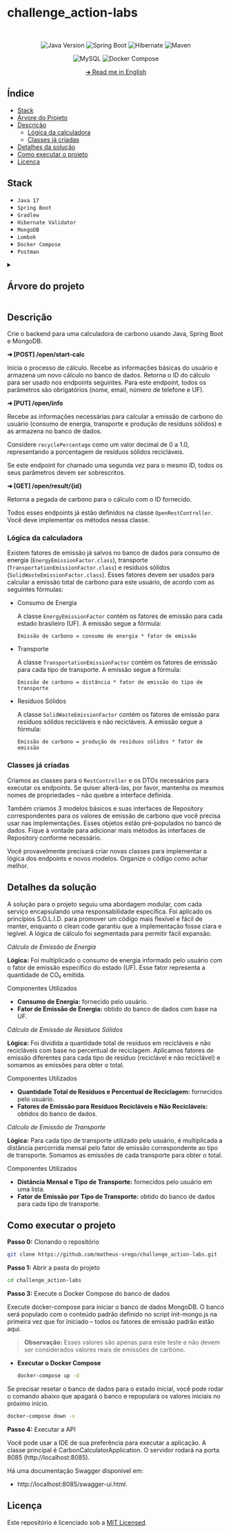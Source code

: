 # challenge_action-labs

</br>

<div align="center">

![Java Version](https://img.shields.io/badge/Java-v17-important)
![Spring Boot](https://img.shields.io/badge/spring_boot-%236DB33F)
![Hibernate](https://img.shields.io/badge/hibernate-%2359666C)
![Maven](https://img.shields.io/badge/gradlew-%2302303A)

</div>

<div align="center">

![MySQL](https://img.shields.io/badge/mongodb-%47A248)
![Docker Compose](https://img.shields.io/badge/docker--compose-%230055A4)

</div>

<div align="center">

[➜ Read me in English](https://github.com/matheus-srego/challenge_action-labs/blob/main/README.md)

</div>


## Índice

 - [Stack](#stack)
 - [Árvore do Projeto](#árvore-do-projeto)
 - [Descrição](#descrição)
    - [Lógica da calculadora](#lógica-da-calculadora)
    - [Classes já criadas](#classes-já-criadas)
 - [Detalhes da solução](#detalhes-da-solução)
 - [Como executar o projeto](#como-executar-o-projeto)
 - [Licença](#licença)

## Stack
  - `Java 17`
  - `Spring Boot`
  - `Gradlew`
  - `Hibernate Validator`
  - `MongoDB`
  - `Lombok`
  - `Docker Compose`
  - `Postman`

<details>
    <summary><h2 id="arvore-do-projeto">Árvore do projeto</h2></summary>

```bash
.
├── LICENSE
├── README.md
│   ├── build.gradle
│   ├── gradle
│   │   └── wrapper
│   │       └── gradle-wrapper.properties
│   ├── gradlew
│   ├── gradlew.bat
│   ├── settings.gradle
│   └── src
│       ├── main
│       │   ├── java
│       │   │   └── br
│       │   │       └── com
│       │   │           └── actionlabs
│       │   │               └── carboncalc
│       │   │                   ├── CarbonCalculatorApplication.java
│       │   │                   ├── annotation
│       │   │                   │   ├── UniqueEmail.java
│       │   │                   │   └── UniquePhoneNumber.java
│       │   │                   ├── config
│       │   │                   │   ├── AppConfig.java
│       │   │                   │   └── OpenApiSwaggerConfig.java
│       │   │                   ├── dto
│       │   │                   │   ├── CarbonCalculationResultDTO.java
│       │   │                   │   ├── EnergyDTO.java
│       │   │                   │   ├── ServerStatusDTO.java
│       │   │                   │   ├── SolidWasteDTO.java
│       │   │                   │   ├── StartCalcRequestDTO.java
│       │   │                   │   ├── StartCalcResponseDTO.java
│       │   │                   │   ├── TransportationDTO.java
│       │   │                   │   ├── UpdateCalcInfoRequestDTO.java
│       │   │                   │   ├── UpdateCalcInfoResponseDTO.java
│       │   │                   │   └── exception
│       │   │                   │       ├── ErrorResponseDTO.java
│       │   │                   │       └── FieldErrorsResponseDTO.java
│       │   │                   ├── enums
│       │   │                   │   └── TransportationType.java
│       │   │                   ├── exception
│       │   │                   │   └── GlobalExceptionHandler.java
│       │   │                   ├── mapper
│       │   │                   │   ├── CarbonCalculationInfoMapper.java
│       │   │                   │   ├── CarbonCalculationResultMapper.java
│       │   │                   │   ├── EnergyEmissionFactorMapper.java
│       │   │                   │   ├── SolidWasteEmissionFactorMapper.java
│       │   │                   │   ├── TransportationEmissionFactorMapper.java
│       │   │                   │   └── UserMapper.java
│       │   │                   ├── model
│       │   │                   │   ├── CarbonCalculationInfo.java
│       │   │                   │   ├── EnergyEmissionFactor.java
│       │   │                   │   ├── SolidWasteEmissionFactor.java
│       │   │                   │   ├── TransportationEmissionFactor.java
│       │   │                   │   └── UserEmissionFactor.java
│       │   │                   ├── repository
│       │   │                   │   ├── CarbonCalculationInfoRepository.java
│       │   │                   │   ├── EnergyEmissionFactorRepository.java
│       │   │                   │   ├── SolidWasteEmissionFactorRepository.java
│       │   │                   │   ├── TransportationEmissionFactorRepository.java
│       │   │                   │   └── UserEmissionFactorRepository.java
│       │   │                   ├── rest
│       │   │                   │   ├── OpenRestController.java
│       │   │                   │   └── StatusRestController.java
│       │   │                   ├── service
│       │   │                   │   ├── CarbonCalculationInfoService.java
│       │   │                   │   ├── CarbonCalculationProcessManager.java
│       │   │                   │   ├── EnergyEmissionFactorService.java
│       │   │                   │   ├── SolidWasteEmissionFactorService.java
│       │   │                   │   ├── TransportationEmissionFactorService.java
│       │   │                   │   ├── UserEmissionFactorService.java
│       │   │                   │   └── impls
│       │   │                   │       ├── CarbonCalculationInfoServiceImpl.java
│       │   │                   │       ├── CarbonCalculationProcessManagerImpl.java
│       │   │                   │       ├── EnergyEmissionFactorServiceImpl.java
│       │   │                   │       ├── SolidWasteEmissionFactorServiceImpl.java
│       │   │                   │       ├── TransportationEmissionFactorServiceImpl.java
│       │   │                   │       └── UserEmissionFactorServiceImpl.java
│       │   │                   ├── utils
│       │   │                   │   └── CONSTANTS.java
│       │   │                   └── validator
│       │   │                       ├── UniqueEmailValidator.java
│       │   │                       └── UniquePhoneNumberValidator.java
│       │   └── resources
│       │       └── application.yml
│       └── test
│           └── java
│               └── br
│                   └── com
│                       └── actionlabs
│                           └── carboncalc
│                               └── CarbonCalculatorApplicationTests.java
├── docker-compose.yml
└── tools
    ├── db
    │   ├── data
    │   └── init-mongo.js
    └── readme
        └── README.pt-BR.md
```
</details>

## Descrição

Crie o backend para uma calculadora de carbono usando Java, Spring Boot e MongoDB.

**➜ [POST] /open/start-calc**

Inicia o processo de cálculo. Recebe as informações básicas do usuário e armazena um novo cálculo no banco de dados. Retorna o ID do cálculo para ser usado nos endpoints seguintes. Para este endpoint, todos os parâmetros são obrigatórios (nome, email, número de telefone e UF).

**➜ [PUT] /open/info**

Recebe as informações necessárias para calcular a emissão de carbono do usuário (consumo de energia, transporte e produção de resíduos sólidos) e as armazena no banco de dados.

Considere `recyclePercentage` como um valor decimal de 0 a 1.0, representando a porcentagem de resíduos sólidos recicláveis.

Se este endpoint for chamado uma segunda vez para o mesmo ID, todos os seus parâmetros devem ser sobrescritos.

**➜ [GET] /open/result/{id}**

Retorna a pegada de carbono para o cálculo com o ID fornecido.

Todos esses endpoints já estão definidos na classe `OpenRestController`. Você deve implementar os métodos nessa classe.

### Lógica da calculadora

Existem fatores de emissão já salvos no banco de dados para consumo de energia (`EnergyEmissionFactor.class`), transporte (`TransportationEmissionFactor.class`) e resíduos sólidos (`SolidWasteEmissionFactor.class`). Esses fatores devem ser usados para calcular a emissão total de carbono para este usuário, de acordo com as seguintes fórmulas:

 - Consumo de Energia

    A classe `EnergyEmissionFactor` contém os fatores de emissão para cada estado brasileiro (UF). A emissão segue a fórmula:

    `Emissão de carbono = consumo de energia * fator de emissão`

 - Transporte

    A classe `TransportationEmissionFactor` contém os fatores de emissão para cada tipo de transporte. A emissão segue a fórmula:

    `Emissão de carbono = distância * fator de emissão do tipo de transporte`

 - Resíduos Sólidos

    A classe `SolidWasteEmissionFactor` contém os fatores de emissão para resíduos sólidos recicláveis e não recicláveis. A emissão segue a fórmula:

    `Emissão de carbono = produção de resíduos sólidos * fator de emissão`

### Classes já criadas

Criamos as classes para o `RestController` e os DTOs necessários para executar os endpoints. Se quiser alterá-las, por favor, mantenha os mesmos nomes de propriedades – não quebre a interface definida.

Também criamos 3 modelos básicos e suas interfaces de Repository correspondentes para os valores de emissão de carbono que você precisa usar nas implementações. Esses objetos estão pré-populados no banco de dados. Fique à vontade para adicionar mais métodos às interfaces de Repository conforme necessário.

Você provavelmente precisará criar novas classes para implementar a lógica dos endpoints e novos modelos. Organize o código como achar melhor.

## Detalhes da solução
A solução para o projeto seguiu uma abordagem modular, com cada serviço encapsulando uma responsabilidade específica. Foi aplicado os princípios S.O.L.I.D. para promover um código mais flexível e fácil de manter, enquanto o clean code garantiu que a implementação fosse clara e legível. A lógica de cálculo foi segmentada para permitir fácil expansão.

*Cálculo de Emissão de Energia*

**Lógica:** Foi multiplicado o consumo de energia informado pelo usuário com o fator de emissão específico do estado (UF). Esse fator representa a quantidade de CO₂ emitida.

Componentes Utilizados
 - **Consumo de Energia:** fornecido pelo usuário.
 - **Fator de Emissão de Energia:** obtido do banco de dados com base na UF.

*Cálculo de Emissão de Resíduos Sólidos*

**Lógica:** Foi dividida a quantidade total de resíduos em recicláveis e não recicláveis com base no percentual de reciclagem. Aplicamos fatores de emissão diferentes para cada tipo de resíduo (reciclável e não reciclável) e somamos as emissões para obter o total.

Componentes Utilizados
 - **Quantidade Total de Resíduos e Percentual de Reciclagem:** fornecidos pelo usuário.
 - **Fatores de Emissão para Resíduos Recicláveis e Não Recicláveis:** obtidos do banco de dados.

*Cálculo de Emissão de Transporte*

**Lógica:** Para cada tipo de transporte utilizado pelo usuário, é multiplicada a distância percorrida mensal pelo fator de emissão correspondente ao tipo de transporte. Somamos as emissões de cada transporte para obter o total.

Componentes Utilizados
 - **Distância Mensal e Tipo de Transporte:** fornecidos pelo usuário em uma lista.
 - **Fator de Emissão por Tipo de Transporte:** obtido do banco de dados para cada tipo de transporte.

## Como executar o projeto

**Passo 0:** Clonando o repositório
```bash
git clone https://github.com/matheus-srego/challenge_action-labs.git
```

**Passo 1:** Abrir a pasta do projeto
```bash
cd challenge_action-labs
```

**Passo 3:** Execute o Docker Compose do banco de dados

Execute docker-compose para iniciar o banco de dados MongoDB. O banco será populado com o conteúdo padrão definido no script init-mongo.js na primeira vez que for iniciado – todos os fatores de emissão padrão estão aqui. 

> **Observação:** Esses valores são apenas para este teste e não devem ser considerados valores reais de emissões de carbono.

 - **Executar o Docker Compose**
    ```bash
    docker-compose up -d
    ```

Se precisar resetar o banco de dados para o estado inicial, você pode rodar o comando abaixo que apagará o banco e repopulará os valores iniciais no próximo início.
```bash
docker-compose down -v
```

**Passo 4:** Executar a API

Você pode usar a IDE de sua preferência para executar a aplicação. A classe principal é CarbonCalculatorApplication. O servidor rodará na porta 8085 (http://localhost:8085).

Há uma documentação Swagger disponível em:
 - http://localhost:8085/swagger-ui.html.

## Licença
Este repositório é licenciado sob a [MIT Licensed](https://github.com/matheus-srego/challenge_action-labs/blob/main/LICENSE).